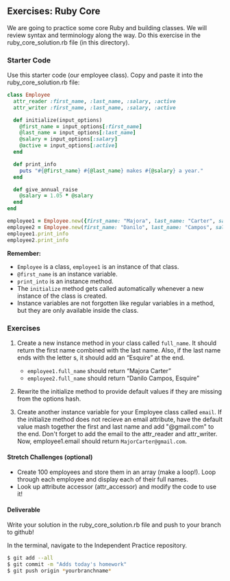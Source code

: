## Exercises: Ruby Core

We are going to practice some core Ruby and building classes. We will review syntax and terminology along the way. Do this exercise in the ruby_core_solution.rb file (in this directory).

### Starter Code

Use this starter code (our employee class). Copy and paste it into the ruby_core_solution.rb file:

```ruby
class Employee
  attr_reader :first_name, :last_name, :salary, :active
  attr_writer :first_name, :last_name, :salary, :active

  def initialize(input_options)
    @first_name = input_options[:first_name]
    @last_name = input_options[:last_name]
    @salary = input_options[:salary]
    @active = input_options[:active]
  end

  def print_info
    puts "#{@first_name} #{@last_name} makes #{@salary} a year."
  end

  def give_annual_raise
    @salary = 1.05 * @salary
  end
end

employee1 = Employee.new({first_name: "Majora", last_name: "Carter", salary: 80000, active: true})
employee2 = Employee.new(first_name: "Danilo", last_name: "Campos", salary: 70000, active: true)
employee1.print_info
employee2.print_info
```

**Remember:**

- `Employee` is a class, `employee1` is an instance of that class.
- `@first_name` is an instance variable.
- `print_into` is an instance method.
- The `initialize` method gets called automatically whenever a new instance of the class is created.
- Instance variables are not forgotten like regular variables in a method, but they are only available inside the class.

### Exercises

1. Create a new instance method in your class called `full_name`. It should return the first name combined with the last name. Also, if the last name ends with the letter s, it should add an “Esquire” at the end.

   - `employee1.full_name` should return “Majora Carter”
   - `employee2.full_name` should return “Danilo Campos, Esquire”

2. Rewrite the initialize method to provide default values if they are missing from the options hash.

3. Create another instance variable for your Employee class called `email`. If the initialize method does not recieve an email attribute, have the default value mash together the first and last name and add "@gmail.com" to the end. Don't forget to add the email to the attr_reader and attr_writer. Now, employee1.email should return `MajorCarter@gmail.com`.

#### Stretch Challenges (optional)

- Create 100 employees and store them in an array (make a loop!). Loop through each employee and display each of their full names.
- Look up attribute accessor (attr_accessor) and modify the code to use it!

#### Deliverable

Write your solution in the ruby_core_solution.rb file and push to your branch to github!

In the terminal, navigate to the Independent Practice repository.

```bash
$ git add --all
$ git commit -m "Adds today's homework"
$ git push origin *yourbranchname*
```
